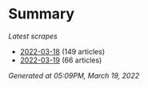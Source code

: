 # Summary
*Latest scrapes*
* [2022-03-18](https://github.com/nuuuwan/news_lk/blob/data/news_lk.2022-03-18.json) (149 articles)
* [2022-03-19](https://github.com/nuuuwan/news_lk/blob/data/news_lk.2022-03-19.json) (66 articles)

*Generated at 05:09PM, March 19, 2022*